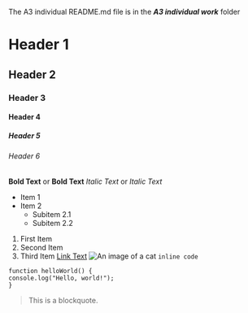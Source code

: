 The A3 individual README.md file is in the ***A3 individual work*** folder

# Header 1
## Header 2
### Header 3
#### Header 4
##### Header 5
###### Header 6
**Bold Text** or __Bold Text__
*Italic Text* or _Italic Text_
- Item 1
- Item 2
  - Subitem 2.1
  - Subitem 2.2
1. First Item
2. Second Item
3. Third Item
[Link Text](https://www.google.com)
![An image of a cat](http://placekitten.com/200/300)
`inline code`
```
function helloWorld() {
console.log("Hello, world!");
}
```
> This is a blockquote.
